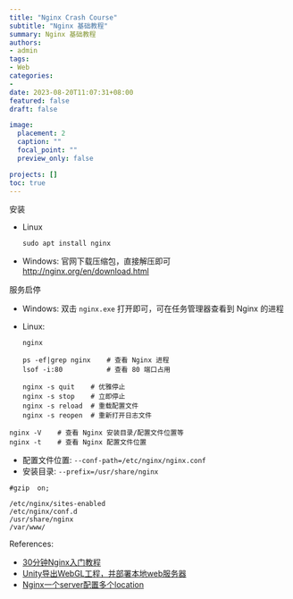 ```yaml
---
title: "Nginx Crash Course"
subtitle: "Nginx 基础教程"
summary: Nginx 基础教程
authors:
- admin
tags:
- Web
categories:
- 
date: 2023-08-20T11:07:31+08:00
featured: false
draft: false

image:
  placement: 2
  caption: ""
  focal_point: ""
  preview_only: false

projects: []
toc: true
---
```




安装

* Linux

  ```
  sudo apt install nginx
  ```

* Windows: 官网下载压缩包，直接解压即可 http://nginx.org/en/download.html



服务启停

* Windows: 双击 `nginx.exe` 打开即可，可在任务管理器查看到 Nginx 的进程

* Linux:

  ```shell
  nginx
  
  ps -ef|grep nginx    # 查看 Nginx 进程
  lsof -i:80           # 查看 80 端口占用
  ```

  ```shell
  nginx -s quit    # 优雅停止
  nginx -s stop    # 立即停止
  nginx -s reload  # 重载配置文件
  nginx -s reopen  # 重新打开日志文件
  ```



```shell
nginx -V    # 查看 Nginx 安装目录/配置文件位置等
nginx -t    # 查看 Nginx 配置文件位置
```

* 配置文件位置: `--conf-path=/etc/nginx/nginx.conf`
* 安装目录: `--prefix=/usr/share/nginx`



```
#gzip  on;
```

```
/etc/nginx/sites-enabled
/etc/nginx/conf.d
/usr/share/nginx
/var/www/
```



References:

* [30分钟Nginx入门教程](https://www.bilibili.com/video/BV1mz4y1n7PQ/)
* [Unity导出WebGL工程，并部署本地web服务器](https://blog.csdn.net/shaobing32/article/details/129089513)
* [Nginx一个server配置多个location](http://www.manongjc.com/detail/60-mcvitakuxlvylyj.html)
